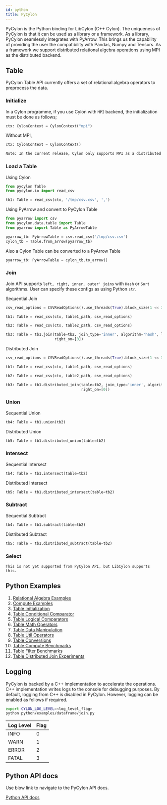 ```yaml
---
id: python
title: PyCylon
---
```


PyCylon is the Python binding for LibCylon (C++ Cylon). The uniqueness of PyCylon
is that it can be used as a library or a framework. As a library, PyCylon seamlessly
integrates with PyArrow. This brings us the capability of providing the user the
compatibility with Pandas, Numpy and Tensors. As a framework we support distributed
relational algebra operations using MPI as the distributed backend.

## Table

PyCylon Table API currently offers a set of relational algebra operators to
preprocess the data.

### Initialize

In a Cylon programme, if you use Cylon with `MPI` backend, the initialization
must be done as follows;

```python
ctx: CylonContext = CylonContext("mpi")
```

Without MPI,

```python
ctx: CylonContext = CylonContext()
```

```txt
Note: In the current release, Cylon only supports MPI as a distributed backend
```

### Load a Table

Using Cylon

```python
from pycylon Table
from pycylon.io import read_csv

tb1: Table = read_csv(ctx, '/tmp/csv.csv', ',')
```

Using PyArrow and convert to PyCylon Table

```python
from pyarrow import csv
from pycylon.data.table import Table
from pyarrow import Table as PyArrowTable

pyarrow_tb: PyArrowTable = csv.read_csv('/tmp/csv.csv')
cylon_tb = Table.from_arrow(pyarrow_tb)
```

Also a Cylon Table can be converted to a PyArrow Table

```python
pyarrow_tb: PyArrowTable = cylon_tb.to_arrow()
```

### Join

Join API supports `left, right, inner, outer' joins` with
`Hash` or `Sort` algorithms. User can specify these configs
as using Python `str`.

Sequential Join

```python
csv_read_options = CSVReadOptions().use_threads(True).block_size(1 << 30)

tb1: Table = read_csv(ctx, table1_path, csv_read_options)

tb2: Table = read_csv(ctx, table2_path, csv_read_options)

tb3: Table = tb1.join(table=tb2, join_type='inner', algorithm='hash', left_on=[0],
                      right_on=[0])
```

Distributed Join

```python
csv_read_options = CSVReadOptions().use_threads(True).block_size(1 << 30)

tb1: Table = read_csv(ctx, table1_path, csv_read_options)

tb2: Table = read_csv(ctx, table2_path, csv_read_options)

tb3: Table = tb1.distributed_join(table=tb2, join_type='inner', algorithm='hash', left_on=[0],
                                  right_on=[0])
```

### Union

Sequential Union

```python
tb4: Table = tb1.union(tb2)
```

Distributed Union

```python
tb5: Table = tb1.distributed_union(table=tb2)
```

### Intersect

Sequential Intersect

```python
tb4: Table = tb1.intersect(table=tb2)
```

Distributed Intersect

```python
tb5: Table = tb1.distributed_intersect(table=tb2)
```

### Subtract

Sequential Subtract

```python
tb4: Table = tb1.subtract(table=tb2)
```

Distributed Subtract

```python
tb5: Table = tb1.distributed_subtract(table=tb2)
```

### Select

```Note
This is not yet supported from PyCylon API, but LibCylon supports this.
```

## Python Examples

1. [Relational Algebra Examples](https://github.com/cylondata/cylon/blob/master/python/examples/table_relational_algebra.py)
2. [Compute Examples](https://github.com/cylondata/cylon/blob/master/python/examples/table_compute_examples.py)
3. [Table Initialization](https://github.com/cylondata/cylon/blob/master/python/examples/table_initialization.py)
4. [Table Conditional Comparator](https://github.com/cylondata/cylon/blob/master/python/examples/table_comparator_ops.py)
5. [Table Logical Comparators](https://github.com/cylondata/cylon/blob/master/python/examples/table_logical_operators.py)
6. [Table Math Operators](https://github.com/cylondata/cylon/blob/master/python/examples/table_math_operators.py)
7. [Table Data Manipulation](https://github.com/cylondata/cylon/blob/master/python/examples/table_data_setget.py)
8. [Table Util Operators](https://github.com/cylondata/cylon/blob/master/python/examples/table_util_operators.py)
9. [Table Conversions](https://github.com/cylondata/cylon/blob/master/python/examples/table_conversions.py)
10. [Table Compute Benchmarks](https://github.com/cylondata/cylon/blob/master/python/examples/op_benchmark/compute_benchmark.py)
11. [Table Filter Benchmarks](https://github.com/cylondata/cylon/blob/master/python/examples/op_benchmark/filter_benchmark.py)
12. [Table Distributed Join Experiments](https://github.com/cylondata/cylon/blob/master/python/examples/experiments/table_join_dist_test.py)

## Logging

PyCylon is backed by a C++ implementation to accelerate the operations. C++ implementation writes logs to the console for debugging purposes.
By default, logging from C++ is disabled in PyCylon. However, logging can be enabled as follows if required.

```bash
export CYLON_LOG_LEVEL=<log_level_flag>
python python/examples/dataframe/join.py
```

| Log Level | Flag |
|-----------|------|
| INFO      | 0    |
| WARN      | 1    |
| ERROR     | 2    |
| FATAL     | 3    |


## Python API docs

Use blow link to navigate to the PyCylon API docs.

<a href="/docs/python_api_docs">Python API docs</a>
